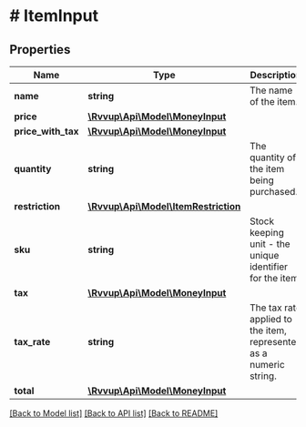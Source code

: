 # # ItemInput

## Properties

Name | Type | Description | Notes
------------ | ------------- | ------------- | -------------
**name** | **string** | The name of the item. |
**price** | [**\Rvvup\Api\Model\MoneyInput**](MoneyInput.md) |  |
**price_with_tax** | [**\Rvvup\Api\Model\MoneyInput**](MoneyInput.md) |  | [optional]
**quantity** | **string** | The quantity of the item being purchased. |
**restriction** | [**\Rvvup\Api\Model\ItemRestriction**](ItemRestriction.md) |  | [optional]
**sku** | **string** | Stock keeping unit - the unique identifier for the item. |
**tax** | [**\Rvvup\Api\Model\MoneyInput**](MoneyInput.md) |  | [optional]
**tax_rate** | **string** | The tax rate applied to the item, represented as a numeric string. | [optional]
**total** | [**\Rvvup\Api\Model\MoneyInput**](MoneyInput.md) |  |

[[Back to Model list]](../../README.md#models) [[Back to API list]](../../README.md#endpoints) [[Back to README]](../../README.md)
